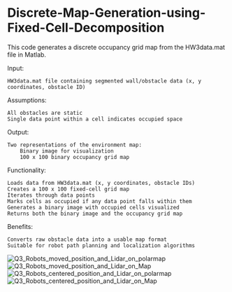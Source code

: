 # Discrete-Map-Generation-using-Fixed-Cell-Decomposition

This code generates a discrete occupancy grid map from the HW3data.mat file in Matlab.

Input:

    HW3data.mat file containing segmented wall/obstacle data (x, y coordinates, obstacle ID)

Assumptions:

    All obstacles are static
    Single data point within a cell indicates occupied space

Output:

    Two representations of the environment map:
        Binary image for visualization
        100 x 100 binary occupancy grid map

Functionality:

    Loads data from HW3data.mat (x, y coordinates, obstacle IDs)
    Creates a 100 x 100 fixed-cell grid map
    Iterates through data points
    Marks cells as occupied if any data point falls within them
    Generates a binary image with occupied cells visualized
    Returns both the binary image and the occupancy grid map

Benefits:

    Converts raw obstacle data into a usable map format
    Suitable for robot path planning and localization algorithms
![Q3_Robots_moved_position_and_Lidar_on_polarmap](https://github.com/AlpMercan/Discrete-Map-Generation-using-Fixed-Cell-Decomposition/assets/112685013/2843829f-a7dc-459e-b6c4-e8856541927b)
![Q3_Robots_moved_position_and_Lidar_on_Map](https://github.com/AlpMercan/Discrete-Map-Generation-using-Fixed-Cell-Decomposition/assets/112685013/eb1fdcc0-c186-4603-b4f1-01c1a7f556fc)
![Q3_Robots_centered_position_and_Lidar_on_polarmap](https://github.com/AlpMercan/Discrete-Map-Generation-using-Fixed-Cell-Decomposition/assets/112685013/40c15498-532e-4513-9d0d-4db59ef40d1b)
![Q3_Robots_centered_position_and_Lidar_on_Map](https://github.com/AlpMercan/Discrete-Map-Generation-using-Fixed-Cell-Decomposition/assets/112685013/97b298ab-f8c9-45ab-956c-ee79f22fadf9)


